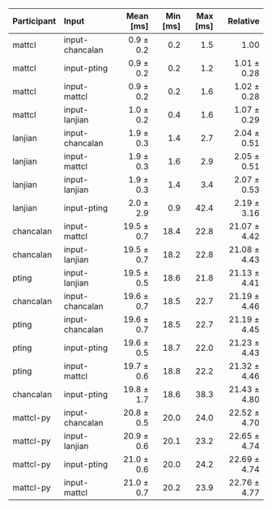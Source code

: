 | Participant | Input | Mean [ms] | Min [ms] | Max [ms] | Relative |
|:---|:---|---:|---:|---:|---:|
| mattcl | input-chancalan | 0.9 ± 0.2 | 0.2 | 1.5 | 1.00 |
| mattcl | input-pting | 0.9 ± 0.2 | 0.2 | 1.2 | 1.01 ± 0.28 |
| mattcl | input-mattcl | 0.9 ± 0.2 | 0.2 | 1.6 | 1.02 ± 0.28 |
| mattcl | input-lanjian | 1.0 ± 0.2 | 0.4 | 1.6 | 1.07 ± 0.29 |
| lanjian | input-chancalan | 1.9 ± 0.3 | 1.4 | 2.7 | 2.04 ± 0.51 |
| lanjian | input-mattcl | 1.9 ± 0.3 | 1.6 | 2.9 | 2.05 ± 0.51 |
| lanjian | input-lanjian | 1.9 ± 0.3 | 1.4 | 3.4 | 2.07 ± 0.53 |
| lanjian | input-pting | 2.0 ± 2.9 | 0.9 | 42.4 | 2.19 ± 3.16 |
| chancalan | input-mattcl | 19.5 ± 0.7 | 18.4 | 22.8 | 21.07 ± 4.42 |
| chancalan | input-lanjian | 19.5 ± 0.7 | 18.2 | 22.8 | 21.08 ± 4.43 |
| pting | input-lanjian | 19.5 ± 0.5 | 18.6 | 21.8 | 21.13 ± 4.41 |
| chancalan | input-chancalan | 19.6 ± 0.7 | 18.5 | 22.7 | 21.19 ± 4.46 |
| pting | input-chancalan | 19.6 ± 0.7 | 18.5 | 22.7 | 21.19 ± 4.45 |
| pting | input-pting | 19.6 ± 0.5 | 18.7 | 22.0 | 21.23 ± 4.43 |
| pting | input-mattcl | 19.7 ± 0.6 | 18.8 | 22.2 | 21.32 ± 4.46 |
| chancalan | input-pting | 19.8 ± 1.7 | 18.6 | 38.3 | 21.43 ± 4.80 |
| mattcl-py | input-chancalan | 20.8 ± 0.5 | 20.0 | 24.0 | 22.52 ± 4.70 |
| mattcl-py | input-lanjian | 20.9 ± 0.6 | 20.1 | 23.2 | 22.65 ± 4.74 |
| mattcl-py | input-pting | 21.0 ± 0.6 | 20.0 | 24.2 | 22.69 ± 4.74 |
| mattcl-py | input-mattcl | 21.0 ± 0.7 | 20.2 | 23.9 | 22.76 ± 4.77 |
